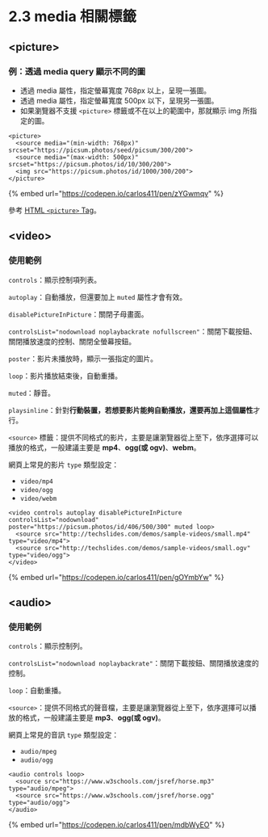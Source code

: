 # 2.3 media 相關標籤

## \<picture>

### 例：透過 media query 顯示不同的圖

* 透過 media 屬性，指定螢幕寬度 768px 以上，呈現一張圖。
* 透過 media 屬性，指定螢幕寬度 500px 以下，呈現另一張圖。
* 如果瀏覽器不支援 `<picture>` 標籤或不在以上的範圍中，那就顯示 img 所指定的圖。

```markup
<picture>
  <source media="(min-width: 768px)" srcset="https://picsum.photos/seed/picsum/300/200">
  <source media="(max-width: 500px)" srcset="https://picsum.photos/id/10/300/200">
  <img src="https://picsum.photos/id/1000/300/200">
</picture>
```

{% embed url="https://codepen.io/carlos411/pen/zYGwmqv" %}



參考 [HTML `<picture>` Tag](https://www.w3schools.com/tags/tag\_picture.asp)。



## \<video>



### 使用範例

`controls`：顯示控制項列表。

`autoplay`：自動播放，但還要加上 `muted` 屬性才會有效。

`disablePictureInPicture`：關閉子母畫面。

`controlsList="nodownload noplaybackrate nofullscreen"`：關閉下載按鈕、關閉播放速度的控制、關閉全螢幕按鈕。

`poster`：影片未播放時，顯示一張指定的圖片。

`loop`：影片播放結束後，自動重播。

`muted`：靜音。

`playsinline`：針對**行動裝置，若想要影片能夠自動播放，還要再加上這個屬性**才行。

`<source>` 標籤：提供不同格式的影片，主要是讓瀏覽器從上至下，依序選擇可以播放的格式，一般建議主要是 **mp4**、**ogg(或 ogv)**、**webm**。

網頁上常見的影片 `type` 類型設定：

* `video/mp4`
* `video/ogg`
* `video/webm`

```markup
<video controls autoplay disablePictureInPicture controlsList="nodownload" poster="https://picsum.photos/id/406/500/300" muted loop> 
  <source src="http://techslides.com/demos/sample-videos/small.mp4" type="video/mp4">
  <source src="http://techslides.com/demos/sample-videos/small.ogv" type="video/ogg">
</video>
```

{% embed url="https://codepen.io/carlos411/pen/gOYmbYw" %}





## \<audio>



### 使用範例

`controls`：顯示控制列。

`controlsList="nodownload noplaybackrate"`：關閉下載按鈕、關閉播放速度的控制。

`loop`：自動重播。

`<source>`：提供不同格式的聲音檔，主要是讓瀏覽器從上至下，依序選擇可以播放的格式，一般建議主要是 **mp3**、**ogg(或 ogv)**。

網頁上常見的音訊 `type` 類型設定：

* `audio/mpeg`
* `audio/ogg`

```markup
<audio controls loop>
  <source src="https://www.w3schools.com/jsref/horse.mp3" type="audio/mpeg">
  <source src="https://www.w3schools.com/jsref/horse.ogg" type="audio/ogg">
</audio>
```

{% embed url="https://codepen.io/carlos411/pen/mdbWyEO" %}



